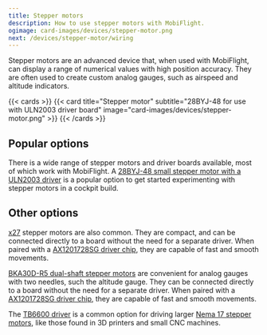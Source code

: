 ```yaml
---
title: Stepper motors
description: How to use stepper motors with MobiFlight.
ogimage: card-images/devices/stepper-motor.png
next: /devices/stepper-motor/wiring
---
```


Stepper motors are an advanced device that, when used with MobiFlight, can display a range of numerical values with high position accuracy. They are often used to create custom analog gauges, such as airspeed and altitude indicators.

{{< cards >}}
{{< card title="Stepper motor" subtitle="28BYJ-48 for use with ULN2003 driver board" image="card-images/devices/stepper-motor.png" >}}
{{< /cards >}}

## Popular options

There is a wide range of stepper motors and driver boards available, most of which work with MobiFlight. A [28BYJ-48 small stepper motor with a ULN2003 driver](https://www.amazon.com/s?k=28BYJ-48) is a popular option to get started experimenting with stepper motors in a cockpit build.

## Other options

[x27](https://www.amazon.com/s?k=x27+stepper) stepper motors are also common. They are compact, and can be connected directly to a board without the need for a separate driver. When paired with a [AX1201728SG driver chip](https://www.aliexpress.us/w/wholesale-AX1201728SG.html), they are capable of fast and smooth movements.

[BKA30D-R5 dual-shaft stepper motors](https://www.aliexpress.us/w/wholesale-BKA30D%2525252dR5.html) are convenient for analog gauges with two needles, such the altitude gauge. They can be connected directly to a board without the need for a separate driver. When paired with a [AX1201728SG driver chip](https://www.aliexpress.us/w/wholesale-AX1201728SG.html), they are capable of fast and smooth movements.

The [TB6600 driver](https://www.amazon.com/s?k=tb6600) is a common option for driving larger [Nema 17 stepper motors](https://www.amazon.com/s?k=nema+17+stepper+motor), like those found in 3D printers and small CNC machines.
